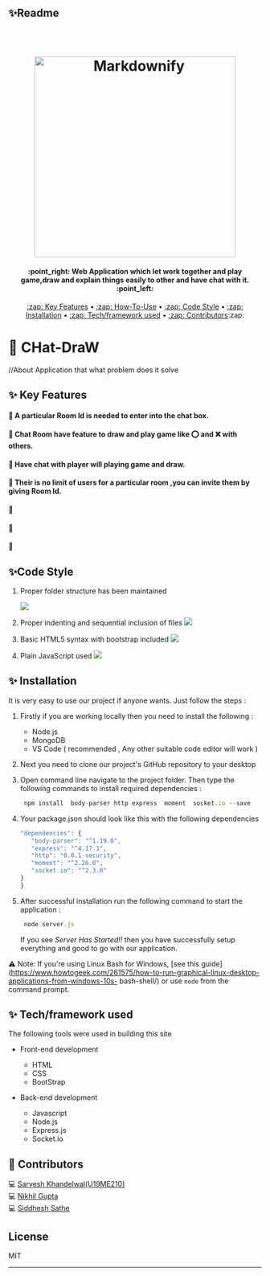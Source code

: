 ## ✨Readme
<h1 align="center">
  <br>
  <a href="http://www.amitmerchant.com/electron-markdownify"><img src="https://dynamic.brandcrowd.com/asset/logo/0b27707f-4ea7-4a7e-a51f-807a81f8f2f7/logo?v=4&text=+CHat-Draw" alt="Markdownify" width="400"></a>
</h1>
<h4 align="center">:point_right: Web Application which let work together and play game,draw and explain things easily to other and have chat with it. :point_left:</h4>
<p align="center">
  <a href="#key-features">:zap: Key Features</a> •
  <a href="#key-features">:zap: How-To-Use</a> •
  <a href="#key-features">:zap: Code Style</a> •
  <a href="#key-features">:zap: Installation</a> •
  <a href="#key-features">:zap: Tech/framework used</a> •
  <a href="#key-features">:zap: Contributors</a>:zap:
</p>

# :triangular_flag_on_post: CHat-DraW 
//About Application that what problem does it solve

## ✨ Key Features

#### :wave: A particular Room Id is needed to enter into the chat box.
#### :wave: Chat Room have feature to draw and play game like  :o: and :x: with others.
#### :wave: Have chat with player will playing game and draw.
#### :wave: Their is no limit of users for a particular room ,you can invite them by giving Room Id.
#### :wave:
#### :wave:
#### :wave:
  
## ✨Code Style 
  1. Proper folder structure has been maintained

       ![](Images/Capture.PNG)

  2. Proper indenting and sequential inclusion of files
      ![](Images/Capture2.PNG)

  3. Basic HTML5 syntax with bootstrap included
      ![](Images/Capture3.PNG)

   4. Plain JavaScript used
       ![](Images/Capture4.PNG)
       
       
## ✨ Installation 
  It is very easy to use our project if anyone wants. Just follow the steps :

  1. Firstly if you are working locally then you need to install the following :
      * Node.js
      * MongoDB
      * VS Code ( recommended , Any other suitable code editor will work )

  2. Next you need to clone our project's GitHub repository to your desktop 

  3. Open command line navigate to the project folder. Then type the following commands to install required dependencies :
       ```javascript
        npm install  body-parser http express  moment  socket.io --save
       ```
  4. Your package.json should look like this with the following dependencies
       ```javascript
       "dependencies": {
          "body-parser": "^1.19.0",
          "express": "^4.17.1",
          "http": "0.0.1-security",
          "moment": "^2.26.0",
          "socket.io": "^2.3.0"
       }
     }
     ```    


  5. After successful installation run the following command to start the application :
        ```javascript
         node server.js
        ```
     If you see *Server Has Started!!* then you have successfully setup everything and good to go with our application.


:warning: Note: If you're using Linux Bash for Windows, [see this guide](https://www.howtogeek.com/261575/how-to-run-graphical-linux-desktop-applications-from-windows-10s-  bash-shell/) or use `node` from the command prompt.


## ✨ Tech/framework used 
  The following tools were used in building this site
  * Front-end development
    * HTML
    * CSS
    * BootStrap 

  * Back-end development
    * Javascript
    * Node.js
    * Express.js
    * Socket.io


## :triangular_flag_on_post: Contributors 
  <div>   
  <p>
    💻 <a href="https://github.com/SARVESHKHANDELWAL">Sarvesh Khandelwal(U19ME210)</a><br/>
    💻 <a href="https://github.com/nikhilgupta2001">Nikhil Gupta</a><br/>
    💻 <a href="https://github.com/mrSidSa">Siddhesh Sathe</a><br/>
   <p> 
   </div>

## License

MIT

---



